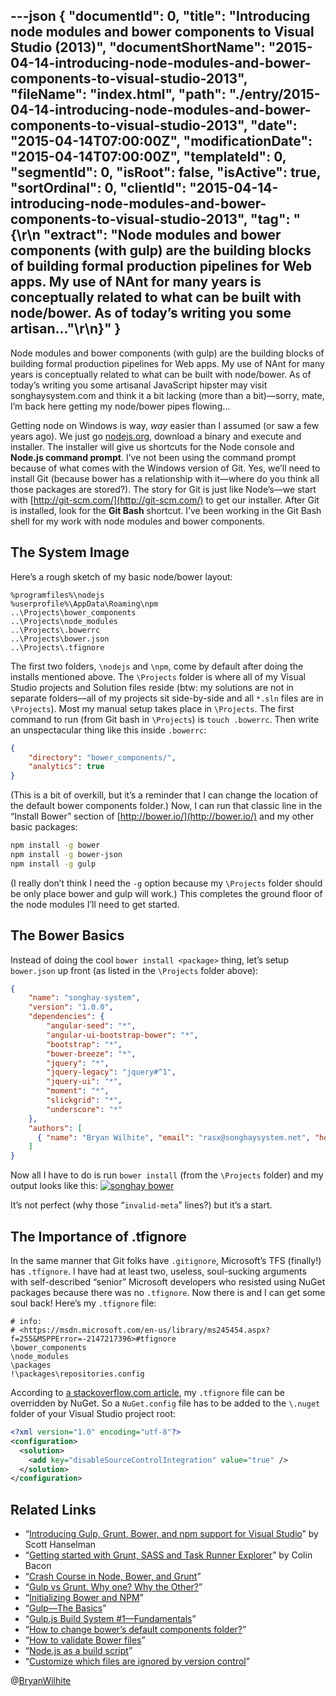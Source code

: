 ---json
{
  "documentId": 0,
  "title": "Introducing node modules and bower components to Visual Studio (2013)",
  "documentShortName": "2015-04-14-introducing-node-modules-and-bower-components-to-visual-studio-2013",
  "fileName": "index.html",
  "path": "./entry/2015-04-14-introducing-node-modules-and-bower-components-to-visual-studio-2013",
  "date": "2015-04-14T07:00:00Z",
  "modificationDate": "2015-04-14T07:00:00Z",
  "templateId": 0,
  "segmentId": 0,
  "isRoot": false,
  "isActive": true,
  "sortOrdinal": 0,
  "clientId": "2015-04-14-introducing-node-modules-and-bower-components-to-visual-studio-2013",
  "tag": "{\r\n  \"extract\": \"Node modules and bower components (with gulp) are the building blocks of building formal production pipelines for Web apps. My use of NAnt for many years is conceptually related to what can be built with node/bower. As of today’s writing you some artisan...\"\r\n}"
}
---

Node modules and bower components (with gulp) are the building blocks of building formal production pipelines for Web apps. My use of NAnt for many years is conceptually related to what can be built with node/bower. As of today’s writing you some artisanal JavaScript hipster may visit songhaysystem.com and think it a bit lacking (more than a bit)—sorry, mate, I’m back here getting my node/bower pipes flowing…

Getting node on Windows is way, *way* easier than I assumed (or saw a few years ago). We just go [nodejs.org](https://nodejs.org/), download a binary and execute and installer. The installer will give us shortcuts for the Node console and **Node.js command prompt**. I’ve not been using the command prompt because of what comes with the Windows version of Git. Yes, we’ll need to install Git (because bower has a relationship with it—where do you think all those packages are stored?). The story for Git is just like Node’s—we start with [http://git-scm.com/](http://git-scm.com/) to get our installer. After Git is installed, look for the **Git Bash** shortcut. I’ve been working in the Git Bash shell for my work with node modules and bower components.

## The System Image

Here’s a rough sketch of my basic node/bower layout:

```plaintext
%programfiles%\nodejs
%userprofile%\AppData\Roaming\npm
..\Projects\bower_components
..\Projects\node_modules
..\Projects\.bowerrc
..\Projects\bower.json
..\Projects\.tfignore
```

The first two folders, `\nodejs` and `\npm`, come by default after doing the installs mentioned above. The `\Projects` folder is where all of my Visual Studio projects and Solution files reside (btw: my solutions are not in separate folders—all of my projects sit side-by-side and all `*.sln` files are in `\Projects`). Most my manual setup takes place in `\Projects`. The first command to run (from Git bash in `\Projects`) is `touch .bowerrc`. Then write an unspectacular thing like this inside `.bowerrc`:

```json
{
    "directory": "bower_components/",
    "analytics": true
}
```

(This is a bit of overkill, but it’s a reminder that I can change the location of the default bower components folder.) Now, I can run that classic line in the “Install Bower” section of [http://bower.io/](http://bower.io/) and my other basic packages:

```bash
npm install -g bower
npm install -g bower-json
npm install -g gulp
```

(I really don’t think I need the `-g` option because my `\Projects` folder should be only place bower and gulp will work.) This completes the ground floor of the node modules I’ll need to get started.

## The Bower Basics

Instead of doing the cool `bower install <package>` thing, let’s setup `bower.json` up front (as listed in the `\Projects` folder above):

```json
{
    "name": "songhay-system",
    "version": "1.0.0",
    "dependencies": {
        "angular-seed": "*",
        "angular-ui-bootstrap-bower": "*",
        "bootstrap": "*",
        "bower-breeze": "*",
        "jquery": "*",
        "jquery-legacy": "jquery#^1",
        "jquery-ui": "*",
        "moment": "*",
        "slickgrid": "*",
        "underscore": "*"
    },
    "authors": [
      { "name": "Bryan Wilhite", "email": "rasx@songhaysystem.net", "homepage": "http://songhaysystem.com" }
    ]
}
```

Now all I have to do is run `bower install` (from the `\Projects` folder) and my output looks like this:
[<img alt="songhay bower" src="https://farm9.staticflickr.com/8715/16941208490_395bdb5945_z_d.jpg">](https://www.flickr.com/photos/wilhite/16941208490/ "songhay bower")

It’s not perfect (why those “`invalid-meta`” lines?) but it’s a start.

## The Importance of .tfignore

In the same manner that Git folks have `.gitignore`, Microsoft’s TFS (finally!) has `.tfignore`. I have had at least two, useless, soul-sucking arguments with self-described “senior” Microsoft developers who resisted using NuGet packages because there was no `.tfignore`. Now there is and I can get some soul back! Here’s my `.tfignore` file:

```plaintext
# info:
# <https://msdn.microsoft.com/en-us/library/ms245454.aspx?f=255&MSPPError=-2147217396>#tfignore
\bower_components
\node_modules
\packages
!\packages\repositories.config
```

According to [a stackoverflow.com article](http://stackoverflow.com/questions/24143925/get-tfs-to-ignore-my-packages-folder), my `.tfignore` file can be overridden by NuGet. So a `NuGet.config` file has to be added to the `\.nuget` folder of your Visual Studio project root:

```xml
<?xml version="1.0" encoding="utf-8"?>
<configuration>
  <solution>
    <add key="disableSourceControlIntegration" value="true" />
  </solution>
</configuration>
```

## Related Links

* “[Introducing Gulp, Grunt, Bower, and npm support for Visual Studio](http://www.hanselman.com/blog/IntroducingGulpGruntBowerAndNpmSupportForVisualStudio.aspx)” by Scott Hanselman
* “[Getting started with Grunt, SASS and Task Runner Explorer](http://www.iambacon.co.uk/blog/getting-started-with-grunt-sass-and-task-runner-explorer-visual-studio)” by Colin Bacon
* “[Crash Course in Node, Bower, and Grunt](https://www.youtube.com/watch?v=vkRv0r_tNXY&feature=youtube_gdata_player)”
* “[Gulp vs Grunt. Why one? Why the Other?](https://medium.com/@preslavrachev/gulp-vs-grunt-why-one-why-the-other-f5d3b398edc4)”
* “[Initializing Bower and NPM](https://www.youtube.com/watch?v=-_9N9aY8aNc&feature=youtube_gdata_player)”
* “[Gulp—The Basics](https://www.youtube.com/watch?v=dwSLFai8ovQ&feature=youtube_gdata_player)”
* “[Gulp.js Build System #1—Fundamentals](https://www.youtube.com/watch?v=LmdT2zhFmn4&feature=youtube_gdata_player)”
* “[How to change bower’s default components folder?](http://stackoverflow.com/questions/14079833/how-to-change-bowers-default-components-folder)”
* “[How to validate Bower files](http://enzolutions.com/articles/2014/10/24/how-to-validate-bower-files/)”
* “[Node.js as a build script](http://blog.millermedeiros.com/node-js-as-a-build-script/)”
* “[Customize which files are ignored by version control](https://msdn.microsoft.com/en-us/library/ms245454.aspx?f=255&MSPPError=-2147217396)”

@[BryanWilhite](https://twitter.com/BryanWilhite)
